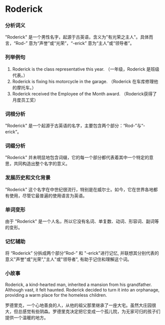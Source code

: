 # Roderick

### 分析词义

  

"Roderick" 是一个男性名字，起源于古英语，含义为"有光荣之主人"。具体而言，“Rod-” 意为“声誉”或“光荣”，“-erick” 意为“主人”或“领导者”。

  

### 列举例句

  

1.  Roderick is the class representative this year. （一年级，Roderick 是班级代表。）
2.  Roderick is fixing his motorcycle in the garage. （Roderick 在车库修理他的摩托车。）
3.  Roderick received the Employee of the Month award. （Roderick获得了月度员工奖）

  

### 词根分析

  

"Roderick" 是一个起源于古英语的名字，主要包含两个部分：“Rod-”与“-erick”。

  

### 词缀分析

  

"Roderick" 并未明显地包含词缀，它的每一个部分都代表着其中一个特定的意思，共同构造出整个名字的意义。

  

### 发展历史和文化背景

  

"Roderick" 这个名字在中世纪很流行，特别是在威尔士。如今，它在世界各地都有使用，尽管它最普遍的使用语言为英语。

  

### 单词变形

  

由于 "Roderick" 是一个人名，所以它没有名词、单复数、动词、形容词、副词等的变形。

  

### 记忆辅助

  

将 “Roderick” 分拆成两个部分“Rod-” 和 "-erick"进行记忆, 并联想其分别代表的意义"声誉"或"光荣","主人"或"领导者", 有助于记住和理解这个词。

  

### 小故事

  

Roderick, a kind-hearted man, inherited a mansion from his grandfather. Although vast, it felt haunted. Roderick decided to turn it into an orphanage, providing a warm place for the homeless children.

  

罗德里克，一个心地善良的人，从他的祖父那里继承了一座大宅。虽然大庄园很大，但总感觉有些阴森。罗德里克决定把它变成一个孤儿院，为无家可归的孩子们提供一个温暖的地方。
